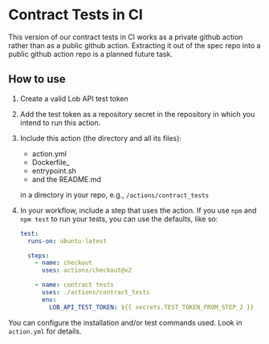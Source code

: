 # Contract Tests in CI

This version of our contract tests in CI works as a private github action rather than as a public
github action. Extracting it out of the spec repo into a public github action repo is a planned
future task.

## How to use

1. Create a valid Lob API test token
2. Add the test token as a repository secret in the repository in which you
   intend to run this action.
3. Include this action (the directory and all its files):

   - action.yml
   - Dockerfile\_
   - entrypoint.sh
   - and the README.md

   in a directory in your repo, e.g., `/actions/contract_tests`

4. In your workflow, include a step that
   uses the action. If you use `npm` and
   `npm test` to run your tests, you can
   use the defaults, like so:

   ```yml
   test:
     runs-on: ubuntu-latest

     steps:
       - name: checkout
         uses: actions/checkout@v2

       - name: contract tests
         uses: ./actions/contract_tests
         env:
           LOB_API_TEST_TOKEN: ${{ secrets.TEST_TOKEN_FROM_STEP_2 }}
   ```

You can configure the installation and/or test commands used. Look in `action.yml` for details.
